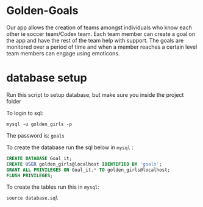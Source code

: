 # Golden-Goals

Our app allows the creation of teams amongst individuals who know each other ie soccer team/Codex team.
Each team member can create a goal on the app and have the rest of the team help with support.
The goals are monitored over a period of time and when a member reaches a certain level team members can engage using emoticons.


# database setup

Run this script to setup database, but make sure you inside the project folder

To login to sql:

`mysql -u golden_girls -p`

The password is: `goals`

To create the database run the sql below in `mysql` :

```sql
CREATE DATABASE Goal_it;
CREATE USER golden_girls@localhost IDENTIFIED BY 'goals';
GRANT ALL PRIVILEGES ON Goal_it.* TO golden_girls@localhost;
FLUSH PRIVILEGES;
```

To create the tables run this in `mysql`:

`
source database.sql
`
